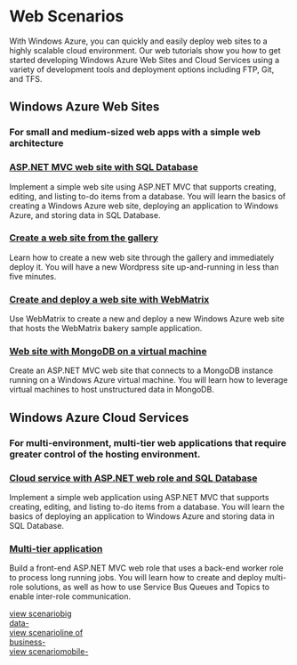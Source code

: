 <h1>Web Scenarios</h1>

<p>With Windows Azure, you can quickly and easily deploy web sites to a highly scalable cloud environment.  Our web tutorials show you how to get started developing Windows Azure Web Sites and Cloud Services using a variety of development tools and deployment options including FTP, Git, and TFS.</p>

<div class="dev-articles">
<h2>Windows Azure Web Sites</h2>
<h3 class="subtext">For small and medium-sized web apps with a simple web architecture</h3> 

<div class="article red">
<h3><a href="/en-us/develop/net/tutorials/web-site-with-sql-database/">ASP.NET MVC web site with SQL Database</a></h3>
<p>Implement a simple web site using ASP.NET MVC that supports creating, editing, and listing to-do items from a database. You will learn the basics of creating a Windows Azure web site, deploying an application to Windows Azure, and storing data in SQL Database.</p>
</div>
<div class="article blue">
<h3><a href="/en-us/develop/net/tutorials/website-from-gallery/">Create a web site from the gallery</a></h3>
<p>Learn how to create a new web site through the gallery and immediately deploy it. You will have a new Wordpress site up-and-running in less than five minutes.</p>
</div>
<div class="article green">
<h3><a href="/en-us/develop/net/tutorials/website-with-webmatrix/">Create and deploy a web site with WebMatrix</a></h3>
<p>Use WebMatrix to create a new and deploy a new Windows Azure web site that hosts the WebMatrix bakery sample application.</p>
</div>
<div class="article red">
<h3><a href="/en-us/develop/net/tutorials/website-with-mongodb-vm/">Web site with MongoDB on a virtual machine</a></h3>
<p>Create an ASP.NET MVC web site that connects to a MongoDB instance running on a Windows Azure virtual machine. You will learn how to leverage virtual machines to host unstructured data in MongoDB.</p>
</div>

<h2>Windows Azure Cloud Services</h2>
<h3 class="subtext">For multi-environment, multi-tier web applications that require greater control of the hosting environment.</h3>

<div class="article blue">
<h3><a href="/en-us/develop/net/tutorials/cloud-service-with-sql-database/">Cloud service with ASP.NET web role and SQL Database</a></h3>
<p>Implement a simple web application using ASP.NET MVC that supports creating, editing, and listing to-do items from a database. You will learn the basics of deploying an application to Windows Azure and storing data in SQL Database.</p>
</div>
<div class="article green">
<h3><a href="/en-us/develop/net/tutorials/multi-tier-application/">Multi-tier application</a></h3>
<p>Build a front-end ASP.NET MVC web role that uses a back-end worker role to process long running jobs. You will learn how to create and deploy multi-role solutions, as well as how to use Service Bus Queues and Topics to enable inter-role communication.</p>
</div>
</div>

<div class="content-blocks">
<div class="col"><a href="../big-data/" class="big-data-box"><span class="blue-arrow">view&nbsp;scenario</span><span>big<br />data</span><span class="icon4">-</span></a></div>
<div class="col"><a href="../line-of-business/" class="line-of-business-box"><span class="pink-arrow">view&nbsp;scenario</span><span>line of<br />business</span><span class="icon5">-</span></a></div>
<div class="col"><a href="../mobile/" class="mobile-box"><span class="green-arrow">view&nbsp;scenario</span><span>mobile</span><span class="icon6">-</span></a></div>
</div>